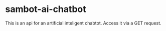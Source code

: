 # sambot-ai-chatbot
This is an api for an artificial inteligent chabtot. Access it via a GET request.
